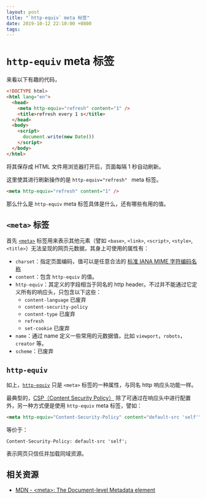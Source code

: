 ```yaml
---
layout: post
title: "`http-equiv` meta 标签"
date: 2019-10-12 22:10:00 +0800
tags: 
---
```

    
# `http-equiv` meta 标签

来看以下有趣的代码，

```html
<!DOCTYPE html>
<html lang="en">
  <head>
    <meta http-equiv="refresh" content="1" />
    <title>refresh every 1 s</title>
  </head>
  <body>
    <script>
      document.write(new Date())
    </script>
  </body>
</html>
```

将其保存成 HTML 文件用浏览器打开后，页面每隔 1 秒自动刷新。

这里使其进行刷新操作的是 `http-equiv="refresh" ` meta 标签。

```html
<meta http-equiv="refresh" content="1" />
```

那么什么是 `http-equiv` meta 标签具体是什么，还有哪些有用的值。

## `<meta>` 标签

首先 [`<meta>`](https://developer.mozilla.org/en-US/docs/Web/HTML/Element/meta) 标签用来表示其他元素（譬如 `<base>`, `<link>`, `<script>`, `<style>`, `<title>`）无法呈现的网页元数据，其身上可使用的属性有：

- `charset`：指定页面编码，值可以是任意合法的 [标准 IANA MIME 字符编码名称](https://www.iana.org/assignments/character-sets/character-sets.xhtml)
- `content`：包含 `http-equiv` 的值。
- `http-equiv`：其定义的字段相当于同名的 http header。不过并不能通过它定义所有的响应头，只包含以下这些：
    - `content-language` 已废弃
    - `content-security-policy` 
    - `content-type` 已废弃
    - `refresh` 
    - `set-cookie` 已废弃
- `name`：通过 name 定义一些常用的元数据值，比如 `viewport`，`robots`，`creator` 等。
- `scheme`：已废弃

## `http-equiv`

如上，[`http-equiv`](https://developer.mozilla.org/en-US/docs/Web/HTML/Element/meta#attr-http-equiv) 只是 `<meta>` 标签的一种属性，与同名 http 响应头功能一样。

最典型的，[CSP（Content Security Policy）](https://github.com/wayou/wayou.github.io/issues/27) 除了可通过在响应头中进行配置外，另一种方式便是使用 `http-equiv` meta 标签，譬如：

```html
<meta http-equiv="Content-Security-Policy" content="default-src 'self'">
```

等价于：

```
Content-Security-Policy: default-src 'self';
```

表示网页只信任并加载同域资源。


## 相关资源

- [MDN - \<meta\>: The Document-level Metadata element](https://developer.mozilla.org/en-US/docs/Web/HTML/Element/meta#attr-http-equiv)
    